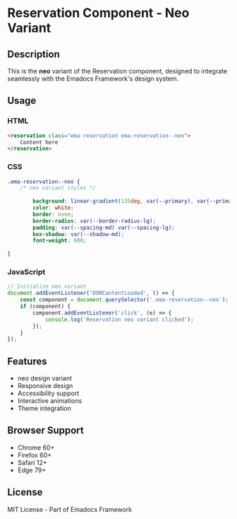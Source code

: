 # Reservation Component - Neo Variant

## Description
This is the **neo** variant of the Reservation component, designed to integrate seamlessly with the Emadocs Framework's design system.

## Usage

### HTML
```html
<reservation class="ema-reservation ema-reservation--neo">
    Content here
</reservation>
```

### CSS
```css
.ema-reservation--neo {
    /* neo variant styles */
    
        background: linear-gradient(135deg, var(--primary), var(--primary-dark));
        color: white;
        border: none;
        border-radius: var(--border-radius-lg);
        padding: var(--spacing-md) var(--spacing-lg);
        box-shadow: var(--shadow-md);
        font-weight: 600;
    
}
```

### JavaScript
```javascript
// Initialize neo variant
document.addEventListener('DOMContentLoaded', () => {
    const component = document.querySelector('.ema-reservation--neo');
    if (component) {
        component.addEventListener('click', (e) => {
            console.log('Reservation neo variant clicked');
        });
    }
});
```

## Features
- neo design variant
- Responsive design
- Accessibility support
- Interactive animations
- Theme integration

## Browser Support
- Chrome 60+
- Firefox 60+
- Safari 12+
- Edge 79+

## License
MIT License - Part of Emadocs Framework
